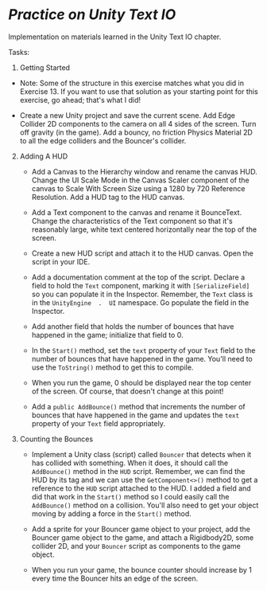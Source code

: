 # ***Practice on Unity Text IO***
Implementation on materials learned in the Unity Text IO chapter.

Tasks:
1. Getting Started
- Note: Some of the structure in this exercise matches what you did in Exercise 13. If you want to use that solution as your starting point for this exercise, go ahead; that's what I did!

- Create a new Unity project and save the current scene. Add Edge Collider 2D components to the camera on all 4 sides of the screen. Turn off gravity (in the game). Add a bouncy, no friction Physics Material 2D to all the edge colliders and the Bouncer's collider.

2. Adding A HUD
    - Add a Canvas to the Hierarchy window and rename the canvas HUD. Change the UI Scale Mode in the Canvas Scaler component of the canvas to Scale With Screen Size using a 1280 by 720 Reference Resolution. Add a HUD tag to the HUD canvas.

    - Add a Text component to the canvas and rename it BounceText. Change the characteristics of the Text component so that it's reasonably large, white text centered horizontally near the top of the screen.

    - Create a new HUD script and attach it to the HUD canvas. Open the script in your IDE.

    - Add a documentation comment at the top of the script. Declare a field to hold the `Text` component, marking it with `[SerializeField]` so you can populate it in the Inspector. Remember, the `Text` class is in the `UnityEngine  .  UI` namespace. Go populate the field in the Inspector.

    - Add another field that holds the number of bounces that have happened in the game; initialize that field to 0.

    - In the `Start()` method, set the `text` property of your `Text` field to the number of bounces that have happened in the game. You'll need to use the `ToString()` method to get this to compile.

    - When you run the game, 0 should be displayed near the top center of the screen. Of course, that doesn't change at this point!

    - Add a `public AddBounce()` method that increments the number of bounces that have happened in the game and updates the `text` property of your `Text` field appropriately.

3. Counting the Bounces
    - Implement a Unity class (script) called `Bouncer` that detects when it has collided with something. When it does, it should call the `AddBounce()` method in the `HUD` script. Remember, we can find the HUD by its tag and we can use the `GetComponent<>()` method to get a reference to the `HUD` script attached to the HUD. I added a field and did that work in the `Start()` method so I could easily call the `AddBounce()` method on a collision. You'll also need to get your object moving by adding a force in the `Start()` method.

    - Add a sprite for your Bouncer game object to your project, add the Bouncer game object to the game, and attach a Rigidbody2D, some collider 2D, and your `Bouncer` script as components to the game object.

    - When you run your game, the bounce counter should increase by 1 every time the Bouncer hits an edge of the screen.